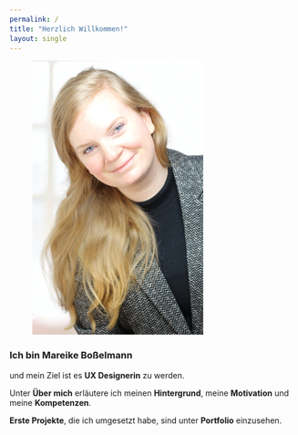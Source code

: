 ```yaml
---
permalink: /
title: "Herzlich Willkommen!"
layout: single
---
```


<figure class="align-right">
  <img src="https://github.com/mbosselmann/portfolio/blob/master/assets/images/startbild.png?raw=true" alt="">
</figure> 

### Ich bin Mareike Boßelmann

und mein Ziel ist es **UX Designerin** zu werden. 

Unter **Über mich** erläutere ich meinen **Hintergrund**, meine **Motivation** und meine **Kompetenzen**.

**Erste Projekte**, die ich umgesetzt habe, sind unter **Portfolio** einzusehen.
